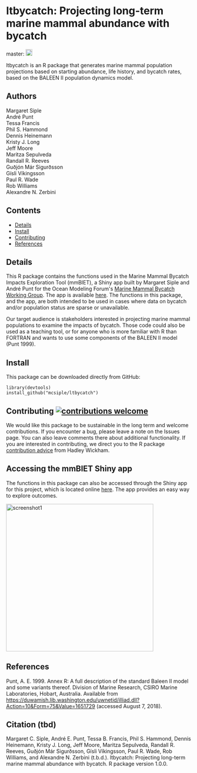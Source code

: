 # ltbycatch: Projecting long-term marine mammal abundance with bycatch
master: <a href="https://badge.fury.io/gh/mcsiple%2Fltbycatch"><img src="https://badge.fury.io/gh/mcsiple%2Fltbycatch.svg" alt="GitHub version" height="18"></a>

ltbycatch is an R package that generates marine mammal population projections based on starting abundance, life history, and bycatch rates, based on the BALEEN II population dynamics model.

## Authors
Margaret Siple  
André Punt  
Tessa Francis  
Phil S. Hammond  
Dennis Heinemann  
Kristy J. Long  
Jeff Moore  
Maritza Sepulveda  
Randall R. Reeves  
Guðjón Már Sigurðsson  
Gísli Víkingsson  
Paul R. Wade  
Rob Williams  
Alexandre N. Zerbini  


## Contents
-   [Details](#details)
-   [Install](#install)
-   [Contributing](#contributing)
-   [References](#references)
<!-- end toc -->

## Details
This R package contains the functions used in the Marine Mammal Bycatch Impacts Exploration Tool (mmBIET), a Shiny app built by Margaret Siple and André Punt for the Ocean Modeling Forum's [Marine Mammal Bycatch Working Group](https://oceanmodelingforum.org/working-groups/marine-mammal-bycatch-working-group/). The app is available [here](https://msiple.shinyapps.io/mammaltool/). The functions in this package, and the app, are both intended to be used in cases where data on bycatch and/or population status are sparse or unavailable. 

Our target audience is stakeholders interested in projecting marine mammal populations to examine the impacts of bycatch. Those code could also be used as a teaching tool, or for anyone who is more familiar with R than FORTRAN and wants to use some components of the BALEEN II model (Punt 1999). 

## Install
This package can be downloaded directly from GitHub:
```
library(devtools)
install_github("mcsiple/ltbycatch")
```


## Contributing [![contributions welcome](https://img.shields.io/badge/contributions-welcome-brightgreen.svg?style=flat)](https://github.com/dwyl/esta/issues)
We would like this package to be sustainable in the long term and welcome contributions. If you encounter a bug, please leave a note on the Issues page. You can also leave comments there about additional functionality. If you are interested in contributing, we direct you to the R package [contribution advice](http://r-pkgs.had.co.nz/git.html) from Hadley Wickham.

## Accessing the mmBIET Shiny app
The functions in this package can also be accessed through the Shiny app for this project, which is located online [here](https://msiple.shinyapps.io/mammaltool/). The app provides an easy way to explore outcomes. 

<img src="https://github.com/mcsiple/ltbycatch/blob/master/docs/screenshot1.png" alt="screenshot1" width="400">

## References
Punt, A. E. 1999. Annex R: A full description of the standard Baleen II model and some variants thereof. Division of Marine Research, CSIRO Marine Laboratories, Hobart, Australia. Available from https://duwamish.lib.washington.edu/uwnetid/illiad.dll?Action=10&Form=75&Value=1651729 (accessed August 7, 2018).

## Citation (tbd)
Margaret C. Siple, André E. Punt, Tessa B. Francis, Phil S. Hammond, Dennis Heinemann, Kristy J. Long, Jeff Moore, Maritza Sepulveda, Randall R. Reeves, Guðjón Már Sigurðsson, Gísli Víkingsson, Paul R. Wade, Rob Williams, and Alexandre N. Zerbini (t.b.d.). ltbycatch: Projecting long-term marine mammal abundance with bycatch. R package version 1.0.0. 
